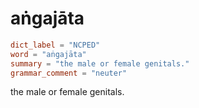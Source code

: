 # aṅgajāta

``` toml
dict_label = "NCPED"
word = "aṅgajāta"
summary = "the male or female genitals."
grammar_comment = "neuter"
```

the male or female genitals.

